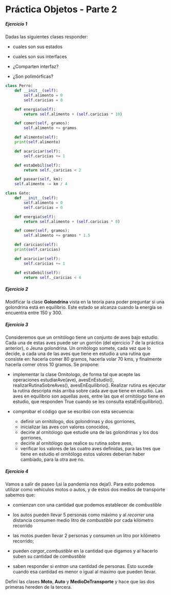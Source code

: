 # **Práctica Objetos - Parte 2**

##### **Ejercicio 1**
Dadas las siguientes clases responder:
* cuales son sus estados 

* cuales son sus interfaces

* ¿Comparten interfaz?

* ¿Son polimórficas?


```python
class Perro:
    def __init__(self):
        self.alimento = 0
        self.caricias = 0

    def energia(self):
        return self.alimento + (self.caricias * 10)

    def comer(self, gramos):
        self.alimento += gramos

    def alimento(self):
	print(self.alimento)

    def acariciar(self):
        self.caricias += 1

    def estaDebil(self):
        return self._caricias < 2

    def pasear(self, km):
	self.alimento -= km / 4

class Gato:
    def __init__(self):
        self.alimento = 0
        self.caricias = 0

    def energia(self):
        return self.alimento + (self.caricias * 8)

    def comer(self, gramos):
        self.alimento += gramos * 1.5

    def caricias(self):
	print(self.caricias)

    def acariciar(self):
        self.caricias += 1

    def estaDebil(self):
        return self._caricias < 4
```


##### **Ejercicio 2**
Modificar la clase **Golondrina** vista en la teoría para poder preguntar si una golondrina está en equilibrio. Este estado se alcanza cuando la energía se encuentra entre 150 y 300.


##### **Ejercicio 3** 
Consideremos que un ornitólogo tiene un conjunto de aves bajo estudio. Cada una de estas aves puede ser un gorrión (del ejercicio 7 de la práctica anterior), o Jeuna golondrina. Un ornitólogo somete, cada vez que lo decide, a cada una de las aves que tiene en estudio a una rutina que consiste en: hacerla comer 80 gramos, hacerla volar 70 kms, y finalmente hacerla comer otros 10 gramos.
Se propone:

* implementar la clase Ornitologo, de forma tal que acepte las operaciones estudiarAve(ave), avesEnEstudio(), realizarRutinaSobreAves(), avesEnEquilibrio(). Realizar rutina es ejecutar la rutina descripta más arriba sobre cada ave que tiene en estudio. Las aves en equilibrio son aquellas aves, entre las que el ornitólogo tiene en estudio, que responden True cuando se les consulta estaEnEquilibrio().

* comprobar el código que se escribió con esta secuencia:
	* definir un ornitólogo, dos golondrinas y dos gorriones,
	* inicializar las aves con valores conocidos,
	* decirle al ornitólogo que estudie una de las golondrinas y los dos gorriones,
	* decirle al ornitólogo que realice su rutina sobre aves,
	* verificar los valores de las cuatro aves definidas, para las tres que tiene en estudio el ornitólogo estos valores deberían haber cambiado, para la otra ave no.


##### **Ejercicio 4**
Vamos a salir de paseo (¡si la pandemia nos deja!). Para esto podemos utilizar como vehículos motos o autos, y de estos dos medios de transporte sabemos que:

* comienzan con una cantidad que podemos establecer de _combustible_

* los autos pueden llevar 5 personas como máximo y al _recorrer_ una distancia consumen medio litro de _combustible_ por cada kilómetro recorrido


* las motos pueden llevar 2 personas y consumen un litro por kilómetro recorrido;

* pueden *cargar_combustible* en la cantidad que digamos y al hacerlo suben su cantidad de _combustible_


* saben responder si _entran_ una cantidad de personas. Esto sucede cuando esa cantidad es menor o igual al máximo que pueden llevar.

Definí las clases **Moto**, **Auto** y **MedioDeTransporte** y hace que las dos primeras hereden de la tercera.
